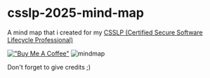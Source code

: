 # csslp-2025-mind-map
A mind map that i created for my [CSSLP (Certified Secure Software Lifecycle Professional)](https://www.isc2.org/certifications/csslp)

[!["Buy Me A Coffee"](https://www.buymeacoffee.com/assets/img/custom_images/orange_img.png)](https://www.buymeacoffee.com/kiewicz)
![mindmap](https://github.com/user-attachments/assets/dfdbb31b-0b2a-44c6-a39c-692dad04f54e)



Don't forget to give credits ;) 
